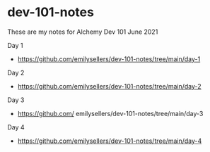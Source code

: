 # dev-101-notes
These are my notes for Alchemy Dev 101 June 2021

Day 1 
* https://github.com/emilysellers/dev-101-notes/tree/main/day-1

Day 2 
* https://github.com/emilysellers/dev-101-notes/tree/main/day-2

Day 3 
* https://github.com/
emilysellers/dev-101-notes/tree/main/day-3

Day 4 
* https://github.com/emilysellers/dev-101-notes/tree/main/day-4
